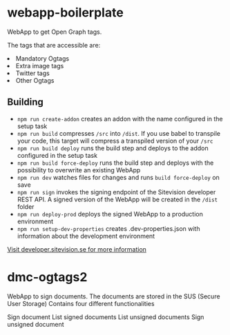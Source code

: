 # webapp-boilerplate

WebApp to get Open Graph tags. 

The tags that are accessible are:
<li> Mandatory Ogtags
<li>Extra image tags
<li>Twitter tags
<li>Other Ogtags



## Building

- `npm run create-addon` creates an addon with the name configured in the setup task
- `npm run build` compresses `/src` into `/dist`. If you use babel to transpile your code, this target will compress a transpiled version of your `/src`
- `npm run build deploy` runs the build step and deploys to the addon configured in the setup task
- `npm run build force-deploy` runs the build step and deploys with the possibility to overwrite an existing WebApp
- `npm run dev` watches files for changes and runs `build force-deploy` on save
- `npm run sign` invokes the signing endpoint of the Sitevision developer REST API. A signed version of the WebApp will be created in the `/dist` folder
- `npm run deploy-prod` deploys the signed WebApp to a production environment
- `npm run setup-dev-properties` creates .dev-properties.json with information about the development environment

[Visit developer.sitevision.se for more information](https://developer.sitevision.se)
# dmc-ogtags2
WebApp to sign documents. The documents are stored in the SUS (Secure User Storage) Contains four different functionalities

Sign document
List signed documents
List unsigned documents
Sign unsigned document